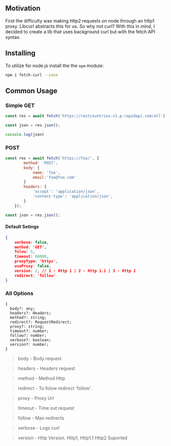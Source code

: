 ## Motivation

First the difficulty was making http2 requests on node through an http1 proxy. Libcurl abstracts this for us. So why not curl? With this in mind, I decided to create a lib that uses background curl but with the fetch API syntax.

## Installing

To utilize for node.js install the the `npm` module:

```bash
npm i fetch-curl --save
```

## Common Usage

### Simple GET

```js
const res = await fetch('https://restcountries-v1.p.rapidapi.com/all');

const json = res.json();

console.log(json)
```

### POST

```js
const res = await fetch('https://foo/', {
        method: 'POST',
        body: {
            name: 'foo',
            email:'foo@foo.com'
        }
        headers: {
            'accept': 'application/json',
            'content-type': 'application/json',
        }
    });

const json = res.json();
```

#### Default Setings

```json
{
    verbose: false,
    method: 'GET',
    folow: 5,
    timeout: 60000,
    proxyType: 'https',
    useProxy: false,
    version: 2, // 1 - Http 1 | 2 - Http 1.1 | 3 - Http 2
    redirect: 'follow'
}
```

### All Options

```
{
  body?: any;
  headers?: Headers;
  method?: string;
  redirect?: RequestRedirect;
  proxy?: string;
  timeout?: number;
  follow?: number;
  verbose?: boolean;
  version?: number;
}

```
> body - Body request

> headers - Headers request

> method - Method Http

> redirect - To folow redirect 'follow'.

> proxy - Proxy Url

> timeout - Time out request

> follow - Max redirects

> verbose - Logs curl

> version - Http Version. Http1, Http1.1 Http2 Suported